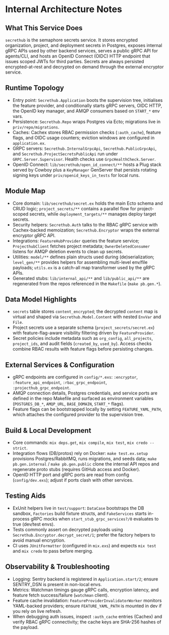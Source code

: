 # Internal Architecture Notes

## What This Service Does
`secrethub` is the semaphore secrets service. It stores encrypted organization, project, and deployment secrets in Postgres, exposes internal gRPC APIs used by other backend services, serves a public gRPC API for agents/CLI, and hosts an OpenID Connect (OIDC) HTTP endpoint that issues scoped JWTs for third parties. Secrets are always persisted encrypted-at-rest and decrypted on demand through the external encryptor service.

## Runtime Topology
- Entry point: `Secrethub.Application` boots the supervision tree, initialises the feature provider, and conditionally starts gRPC servers, OIDC HTTP, the OpenID key manager, and AMQP consumers based on `START_*` env vars.
- Persistence: `Secrethub.Repo` wraps Postgres via Ecto; migrations live in `priv/repo/migrations`.
- Caches: Cachex stores RBAC permission checks (`:auth_cache`), feature flags, and OIDC usage counters; eviction windows are configured in `application.ex`.
- GRPC servers: `Secrethub.InternalGrpcApi`, `Secrethub.PublicGrpcApi`, and `Secrethub.ProjectSecretsPublicApi` run under `GRPC.Server.Supervisor`. Health checks use `GrpcHealthCheck.Server`.
- OpenID Connect: `lib/secrethub/open_id_connect/**` hosts a Plug stack served by Cowboy plus a `KeyManager` GenServer that persists rotating signing keys under `priv/openid_keys_in_tests` for local runs.

## Module Map
- Core domain: `lib/secrethub/secret.ex` holds the main Ecto schema and CRUD logic; `project_secrets/**` contains a parallel flow for project-scoped secrets, while `deployment_targets/**` manages deploy target secrets.
- Security helpers: `Secrethub.Auth` talks to the RBAC gRPC service with Cachex-backed memoization; `Secrethub.Encryptor` wraps the external encryptor gRPC API.
- Integrations: `FeatureHubProvider` queries the feature service; `ProjecthubClient` fetches project metadata; `OwnerDeletedConsumer` listens for AMQP deletion events to clean up secrets.
- Utilities: `model/**` defines plain structs used during (de)serialization; `level_gen/**` provides helpers for assembling multi-level env/file payloads; `utils.ex` is a catch-all map transformer used by the gRPC APIs.
- Generated stubs: `lib/internal_api/**` and `lib/public_api/**` are regenerated from the repos referenced in the `Makefile` (`make pb.gen.*`).

## Data Model Highlights
- `secrets` table stores `content_encrypted`; the decrypted `content` map is virtual and shaped via `Secrethub.Model.Content` with nested `EnvVar` and `File`.
- Project secrets use a separate schema (`project_secrets/secret.ex`) with feature-flag-aware visibility filtering driven by `FeatureProvider`.
- Secret policies include metadata such as `org_config`, `all_projects`, `project_ids`, and audit fields (`created_by`, `used_by`). Access checks combine RBAC results with feature flags before persisting changes.

## External Services & Configuration
- gRPC endpoints are configured in `config/*.exs`: `:encryptor`, `:feature_api_endpoint`, `:rbac_grpc_endpoint`, `:projecthub_grpc_endpoint`.
- AMQP connection details, Postgres credentials, and service ports are defined in the repo Makefile and surfaced as environment variables (`POSTGRES_DB_*`, `AMQP_URL`, `BASE_DOMAIN`, `START_*` flags).
- Feature flags can be bootstrapped locally by setting `FEATURE_YAML_PATH`, which attaches the configured provider to the supervision tree.

## Build & Local Development
- Core commands: `mix deps.get`, `mix compile`, `mix test`, `mix credo --strict`.
- Integration flows (DB/protos) rely on Docker: `make test.ex.setup` provisions Postgres/RabbitMQ, runs migrations, and seeds data; `make pb.gen.internal` / `make pb.gen.public` clone the internal API repos and regenerate proto stubs (requires GitHub access and Docker).
- OpenID HTTP port and gRPC ports are read from config (`config/dev.exs`); adjust if ports clash with other services.

## Testing Aids
- ExUnit helpers live in `test/support`: `DataCase` bootstraps the DB sandbox, `Factories` build fixture structs, and `FakeServices` starts in-process gRPC mocks when `start_stub_grpc_services?/0` evaluates to true (dev/test envs).
- Tests commonly assert on decrypted payloads using `Secrethub.Encryptor.decrypt_secret/1`; prefer the factory helpers to avoid manual encryption.
- CI uses `JUnitFormatter` (configured in `mix.exs`) and expects `mix test` and `mix credo` to pass before merging.

## Observability & Troubleshooting
- Logging: Sentry backend is registered in `Application.start/2`; ensure SENTRY_DSN is present in non-local envs.
- Metrics: Watchman timings gauge gRPC calls, encryption latency, and feature fetch success/failure (`watchman` client).
- Feature cache invalidation: `FeatureProviderInvalidatorWorker` monitors YAML-backed providers; ensure `FEATURE_YAML_PATH` is mounted in dev if you rely on live refresh.
- When debugging auth issues, inspect `:auth_cache` entries (Cachex) and verify RBAC gRPC connectivity; the cache keys are SHA-256 hashes of the payload.
